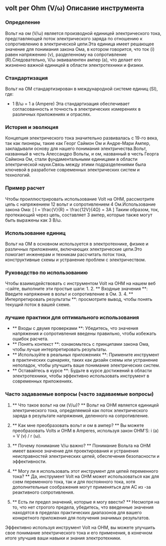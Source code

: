 ## volt per Ohm (V/ω) Описание инструмента

### Определение
Вольт на ом (V/ω) является производной единицей электрического тока, представляющей поток электрического заряда по отношению к сопротивлению в электрической цепи.Эта единица имеет решающее значение для понимания закона Ома, в котором говорится, что ток (i) равен напряжению (v), разделенному на сопротивление (R).Следовательно, V/ω эквивалентен ампер (а), что делает его жизненно важной единицей в области электротехники и физики.

### Стандартизация
Вольт на ОМ стандартизирован в международной системе единиц (SI), где:
- 1 В/ω = 1 a (Ampere)
Эта стандартизация обеспечивает согласованность и точность в электрических измерениях в различных приложениях и отраслях.

### История и эволюция
Концепция электрического тока значительно развивалась с 19-го века, так как пионеры, такие как Георг Саймон Ом и Андре-Мари Ампер, закладывали основу для нашего понимания электричества.Вольт, названный в честь Алессандро Вольты, и ом, названный в честь Георга Саймона Ом, стали фундаментальными единицами в области электрической науки.Связь между этими подразделениями была ключевой в разработке современных электрических систем и технологий.

### Пример расчет
Чтобы проиллюстрировать использование Volt на OHM, рассмотрите цепь с напряжением 12 вольт и сопротивлением 4 Ом.Использование закона Ома:
\[ I = \frac{V}{R} = \frac{12V}{4Ω} = 3A \]
Таким образом, ток, протекающий через цепь, составляет 3 ампер, которые также могут быть выражены как 3 В/ω.

### Использование единиц
Вольт на ОМ в основном используется в электротехнике, физике и различных приложениях, включающих электрические цепи.Это помогает инженерам и техникам рассчитать поток тока, конструктивные схемы и устранение проблем с электричеством.

### Руководство по использованию
Чтобы взаимодействовать с инструментом Volt на OHM на нашем веб -сайте, выполните эти простые шаги:
1.
2. ** Входные значения **: Введите напряжение в вольт и сопротивление в Ом.
3.
4. ** Интерпретировать результаты **: просмотрите вывод, чтобы понять текущий поток в вашей схеме.

### лучшие практики для оптимального использования
- ** Входы с двумя проверками **: Убедитесь, что значения напряжения и сопротивления введены правильно, чтобы избежать ошибок расчета.
- ** Понять контекст **: ознакомьтесь с принципами закона Ома, чтобы лучше интерпретировать результаты.
- ** Используйте в реальных приложениях **: Примените инструмент в практических сценариях, таких как дизайн схемы или устранение неполадок, чтобы улучшить ваше понимание электрических систем.
- ** Оставайтесь в курсе **: Будьте в курсе достижений в области электротехники, чтобы эффективно использовать инструмент в современных приложениях.

### Часто задаваемые вопросы (часто задаваемые вопросы)

1. ** Что такое вольт на ом (V/ω)? **
Вольт на OHM является единицей электрического тока, определяемой как поток электрического заряда в результате напряжения, деленного на сопротивление.

2. ** Как мне преобразовать вольт и ом в ампер? **
Вы можете преобразовать Volts и OHM в Amperes, используя закон OHM'S: i (a) = V (v) / r (ω).

3. ** Почему понимание V/ω важно? **
Понимание Вольта на OHM имеет важное значение для проектирования и устранения неисправностей электрических цепей, обеспечения безопасности и эффективности.

4. ** Могу ли я использовать этот инструмент для цепей переменного тока? **
Да, инструмент Volt на OHM может использоваться как для схем переменного тока, так и для постоянного тока, хотя дополнительные соображения могут применяться для AC из -за реактивного сопротивления.

5. ** Есть ли предел значений, которые я могу ввести? **
Несмотря на то, что нет строгого предела, убедитесь, что введенные значения находятся в пределах практических диапазонов для вашего конкретного приложения для получения значимых результатов.

Эффективно используя инструмент Volt на OHM, вы можете улучшить свое понимание электрического тока и его применения, в конечном итоге улучшив ваши навыки и знания электротехники.